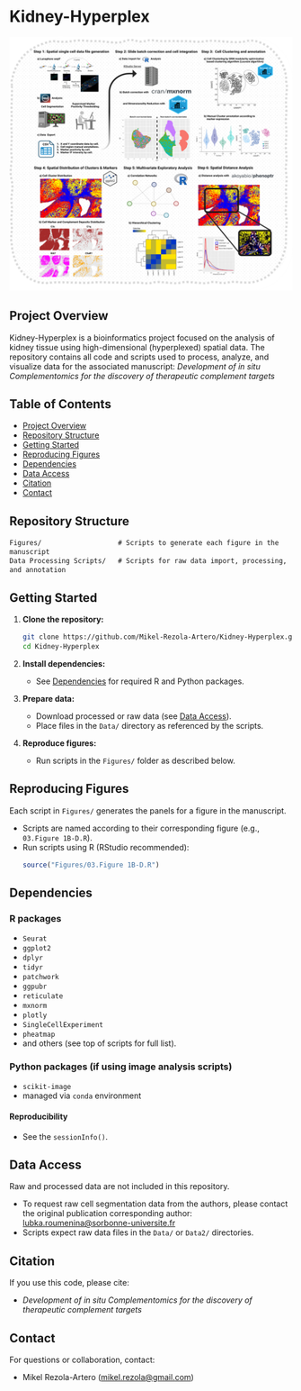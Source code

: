 # Kidney-Hyperplex
<img src="Summary_Pipeline.png" alt="Summary Analytical Pipeline" width="800"/>

## Project Overview

Kidney-Hyperplex is a bioinformatics project focused on the analysis of kidney tissue using high-dimensional (hyperplexed) spatial data. 
The repository contains all code and scripts used to process, analyze, and visualize data for the associated manuscript: *Development of in situ Complementomics for the discovery of therapeutic complement targets*

## Table of Contents
- [Project Overview](#project-overview)
- [Repository Structure](#repository-structure)
- [Getting Started](#getting-started)
- [Reproducing Figures](#reproducing-figures)
- [Dependencies](#dependencies)
- [Data Access](#data-access)
- [Citation](#citation)
- [Contact](#contact)

## Repository Structure

```
Figures/                   # Scripts to generate each figure in the manuscript
Data Processing Scripts/   # Scripts for raw data import, processing, and annotation
```

## Getting Started

1. **Clone the repository:**
   ```bash
   git clone https://github.com/Mikel-Rezola-Artero/Kidney-Hyperplex.git
   cd Kidney-Hyperplex
   ```

2. **Install dependencies:**
   - See [Dependencies](#dependencies) for required R and Python packages.

3. **Prepare data:**
   - Download processed or raw data (see [Data Access](#data-access)).
   - Place files in the `Data/` directory as referenced by the scripts.

4. **Reproduce figures:**
   - Run scripts in the `Figures/` folder as described below.

## Reproducing Figures

Each script in `Figures/` generates the panels for a figure in the manuscript.
- Scripts are named according to their corresponding figure (e.g., `03.Figure 1B-D.R`).
- Run scripts using R (RStudio recommended):
   ```R
   source("Figures/03.Figure 1B-D.R")
   ```
   
## Dependencies

### R packages
- `Seurat`
- `ggplot2`
- `dplyr`
- `tidyr`
- `patchwork`
- `ggpubr`
- `reticulate`
- `mxnorm`
- `plotly`
- `SingleCellExperiment`
- `pheatmap`
- and others (see top of scripts for full list).

### Python packages (if using image analysis scripts)
- `scikit-image`
- managed via `conda` environment

#### Reproducibility
- See the `sessionInfo()`.

## Data Access

Raw and processed data are not included in this repository.
- To request raw cell segmentation data from the authors, please contact the original publication corresponding author: lubka.roumenina@sorbonne-universite.fr
- Scripts expect raw data files in the `Data/` or `Data2/` directories.

## Citation

If you use this code, please cite:
- *Development of in situ Complementomics for the discovery of therapeutic complement targets*

## Contact

For questions or collaboration, contact:
- Mikel Rezola-Artero (mikel.rezola@gmail.com)
